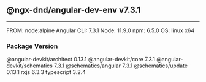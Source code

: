 ## @ngx-dnd/angular-dev-env  v7.3.1
---
FROM: node:alpine
Angular CLI: 7.3.1
Node: 11.9.0
npm: 6.5.0
OS: linux x64

### Package Version
@angular-devkit/architect 0.13.1
@angular-devkit/core 7.3.1
@angular-devkit/schematics 7.3.1
@schematics/angular 7.3.1
@schematics/update 0.13.1
rxjs 6.3.3
typescript 3.2.4
